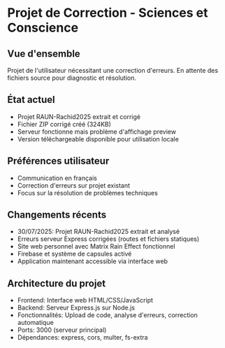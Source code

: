 # Projet de Correction - Sciences et Conscience

## Vue d'ensemble
Projet de l'utilisateur nécessitant une correction d'erreurs. En attente des fichiers source pour diagnostic et résolution.

## État actuel
- Projet RAUN-Rachid2025 extrait et corrigé
- Fichier ZIP corrigé créé (324KB) 
- Serveur fonctionne mais problème d'affichage preview
- Version téléchargeable disponible pour utilisation locale

## Préférences utilisateur
- Communication en français
- Correction d'erreurs sur projet existant
- Focus sur la résolution de problèmes techniques

## Changements récents
- 30/07/2025: Projet RAUN-Rachid2025 extrait et analysé
- Erreurs serveur Express corrigées (routes et fichiers statiques)
- Site web personnel avec Matrix Rain Effect fonctionnel
- Firebase et système de capsules activé
- Application maintenant accessible via interface web

## Architecture du projet
- Frontend: Interface web HTML/CSS/JavaScript
- Backend: Serveur Express.js sur Node.js
- Fonctionnalités: Upload de code, analyse d'erreurs, correction automatique
- Ports: 3000 (serveur principal)
- Dépendances: express, cors, multer, fs-extra